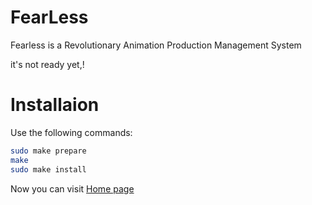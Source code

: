 FearLess
=======

Fearless is a Revolutionary Animation Production Management System

it's not ready yet,!


Installaion
===========

Use the following commands:

```bash
sudo make prepare
make
sudo make install
```

Now you can visit [Home page](http://127.0.0.1/app)
